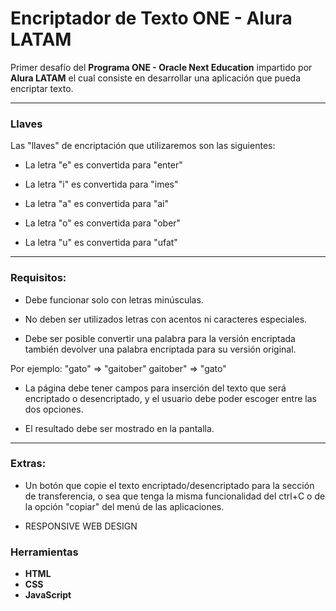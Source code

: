 # Encriptador de Texto ONE - Alura LATAM

Primer desafío del **Programa ONE - Oracle Next Education** impartido por **Alura LATAM** el cual consiste en desarrollar una aplicación que pueda encriptar texto.

---
### Llaves
Las "llaves" de encriptación que utilizaremos son las siguientes:

- La letra "e" es convertida para "enter"

- La letra "i" es convertida para "imes"

- La letra "a" es convertida para "ai"

- La letra "o" es convertida para "ober"

- La letra "u" es convertida para "ufat"

---
### Requisitos:
- Debe funcionar solo con letras minúsculas.

- No deben ser utilizados letras con acentos ni caracteres especiales.

- Debe ser posible convertir una palabra para la versión encriptada también devolver una palabra encriptada para su versión original.

Por ejemplo:
"gato" => "gaitober"
gaitober" => "gato"

- La página debe tener campos para inserción del texto que será encriptado o desencriptado, y el usuario debe poder escoger entre las dos opciones.

- El resultado debe ser mostrado en la pantalla.

---
### Extras:
- Un botón que copie el texto encriptado/desencriptado para la sección de transferencia, o sea que tenga la misma funcionalidad del ctrl+C o de la opción "copiar" del menú de las aplicaciones.

- RESPONSIVE WEB DESIGN

### Herramientas
- **HTML**
- **CSS**
- **JavaScript**